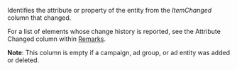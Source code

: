 Identifies the attribute or property of the entity from the *ItemChanged* column that changed.

For a list of elements whose change history is reported, see the Attribute Changed column within [Remarks](../../reporting-api/searchcampaignchangehistoryreportcolumn-value-set.md#remarks).

**Note**: This column is empty if a campaign, ad group, or ad entity was added or deleted.
